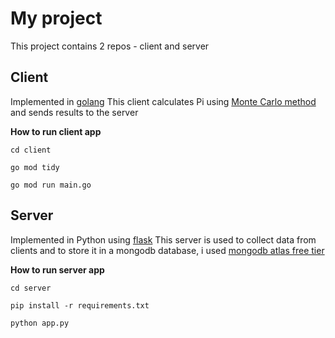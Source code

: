 # My project

This project contains 2 repos - client and server

## Client

Implemented in [golang](https://go.dev/)
This client calculates Pi using [Monte Carlo method](https://www.geeksforgeeks.org/estimating-value-pi-using-monte-carlo/) and sends results to the server

**How to run client app**

``cd client``

``go mod tidy``

``go mod run main.go``

## Server

Implemented in Python using [flask](https://flask.palletsprojects.com/en/3.0.x/)
This server is used to collect data from clients and to store it in a mongodb database, i used [mongodb atlas free tier](https://www.mongodb.com/atlas/database)

**How to run server app**

``cd server``

``pip install -r requirements.txt``

``python app.py``
